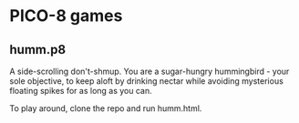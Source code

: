 # PICO-8 games

## humm.p8

A side-scrolling don't-shmup. You are a sugar-hungry hummingbird - your sole objective, to keep aloft by drinking nectar while avoiding mysterious floating spikes for as long as you can.

To play around, clone the repo and run humm.html.
